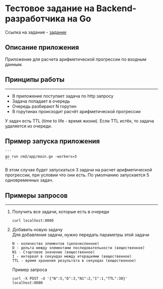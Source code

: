 # Тестовое задание на Backend-разработчика на Go

Ссылка на задание - [задание](/task-description.md)

## **Описание приложения**

Приложение для расчета арифметической прогрессии по входным данным.


## **Принципы работы**
---

 - В приложение поступает задача по http запросу
 - Задача попадает в очередь
 - Очередь разбирают N горутин
 - В горутинах происходит расчёт арифметической прогрессии

У задач есть TTL (time to life - время жизни). Если TTL истёк, то задача удаляется из очереди.

## **Пример запуска приложения**
    ```
    go run cmd/app/main.go -workers=3
    ```
В этом случае будет запускаться 3 задачи на расчет арифметической прогрессии, при условии что они есть.
По умолчанию запускается 5 одновременных задач.

## **Примеры запросов**
---


1. Получить все задачи, которые есть в очереди
    ```
    curl localhost:8080
    ```
1. Добавить новую задачу<br>
    Для добавления задачи, нужно передать параметры этой задачи
     
    ```
    N - количество элементов (целочисленное)
    D - дельта между элементами последовательности (вещественное)
    N1 - Стартовое значение (вещественное)
    I - интервал в секундах между итерациями (вещественное)
    TTL - время хранения результата в секундах (вещественное)
    ```
    Пример запроса
    ```
    curl -X POST -d '{"N":5,"D":3,"N1":2,"I":1,"TTL":30}' localhost:8080
    ```
